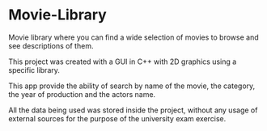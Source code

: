 # Movie-Library
Movie library where you can find a wide selection of movies to browse and see descriptions of them.

This project was created with a GUI in C++ with 2D graphics using a specific library.

This app provide the ability of search by name of the movie, the category, the year of production and the actors name.

All the data being used was stored inside the project, without any usage of external sources for the purpose of the university exam exercise.
